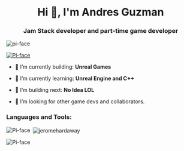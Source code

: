 <h1 align="center">Hi 👋, I'm Andres Guzman</h1>
<h3 align="center">Jam Stack developer and part-time game developer</h3>

<p align="left"> <img src="https://komarev.com/ghpvc/?username=Pi-face&label=Profile%20views&color=0e75b6&style=flat" alt="pi-face" /> </p>

<p align="left"> <a href="https://github.com/ryo-ma/github-profile-trophy"><img src="https://github-profile-trophy.vercel.app/?username=Pi-face" alt="Pi-face" /></a> </p>

- 🎥 I’m currently building: **Unreal Games**

- 🌱 I’m currently learning: **Unreal Engine and C++**

- 🎥 I’m building next: **No Idea LOL**

- 🤝 I’m looking for other game devs and collaborators.

<p align="left">
</p>

<h3 align="left">Languages and Tools:</h3>
<p align="left"> <a></a> </p>

<p><img align="left" src="https://github-readme-stats.vercel.app/api/top-langs?username=Pi-face&show_icons=true&locale=en&layout=compact" alt="Pi-face" /></p>

<p>&nbsp;<img align="center" src="https://github-readme-stats.vercel.app/api?username=Pi-face&show_icons=true&locale=en" alt="jeromehardaway" /></p>

<p><img align="center" src="https://github-readme-streak-stats.herokuapp.com/?user=Pi-face&" alt="Pi-face" /></p>

